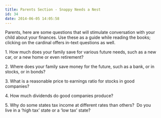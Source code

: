 ```yaml
---
title: Parents Section - Snappy Needs a Nest
id: 34
date: 2014-06-05 14:05:58
---
```


Parents, here are some questions that will stimulate conversation with your child about your finances. Use these as a guide while reading the books; clicking on the cardinal offers in-text questions as well.

1\. How much does your family save for various future needs, such as a new car, or a new home or even retirement?

2\. Where does your family save money for the future, such as a bank, or in stocks, or in bonds?

3\. What is a reasonable price to earnings ratio for stocks in good companies?

4\. How much dividends do good companies produce?

5\. Why do some states tax income at different rates than others?  Do you live in a ‘high tax’ state or a ‘low tax’ state?

